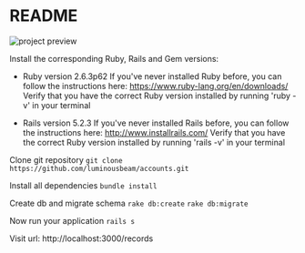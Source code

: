 # README

![project preview](https://media.discordapp.net/attachments/544029185765670943/585146539383455744/Snip20190603_1.png?width=1080&height=482)

Install the corresponding Ruby, Rails and Gem versions:
* Ruby version 2.6.3p62
  If you've never installed Ruby before, you can follow the instructions here: https://www.ruby-lang.org/en/downloads/
    Verify that you have the correct Ruby version installed by running 'ruby -v' in your terminal

* Rails version 5.2.3
  If you've never installed Rails before, you can follow the instructions here: http://www.installrails.com/
    Verify that you have the correct Ruby version installed by running 'rails -v' in your terminal

Clone git repository
  `git clone https://github.com/luminousbeam/accounts.git`

Install all dependencies
  `bundle install`
  
Create db and migrate schema
  `rake db:create`
  `rake db:migrate`

Now run your application
  `rails s`
  
Visit url:
http://localhost:3000/records
